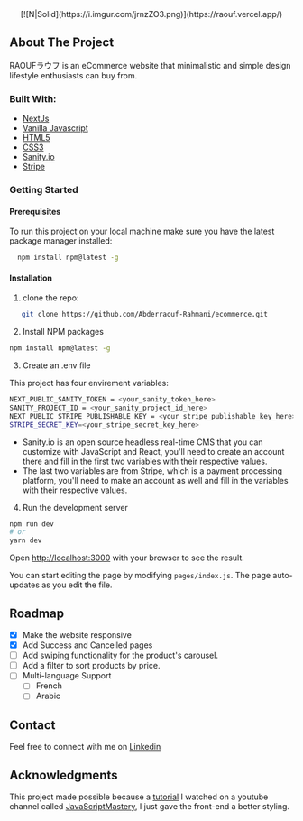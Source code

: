 <div align='center' >
[![N|Solid](https://i.imgur.com/jrnzZO3.png)](https://raouf.vercel.app/)
</div>



## About The Project
RAOUFラウフ is an eCommerce website that minimalistic and simple design lifestyle enthusiasts can buy from.

### Built With:
- [NextJs](https://nextjs.org/)
- [Vanilla Javascript](https://developer.mozilla.org/en-US/docs/Web/JavaScript)
- [HTML5](https://developer.mozilla.org/en-US/docs/Glossary/HTML5)
- [CSS3](https://developer.mozilla.org/en-US/docs/Web/CSS)
- [Sanity.io](https://www.sanity.io/)
- [Stripe](https://stripe.com/)

### Getting Started
#### Prerequisites
To run this project on your local machine make sure you have the latest package manager installed:
```sh
  npm install npm@latest -g
  ```
#### Installation
1. clone the repo:
```sh
   git clone https://github.com/Abderraouf-Rahmani/ecommerce.git
```
2.  Install NPM packages
   ```sh
   npm install npm@latest -g
```
3. Create an .env file

This project has four envirement variables:
```sh
NEXT_PUBLIC_SANITY_TOKEN = <your_sanity_token_here>
SANITY_PROJECT_ID = <your_sanity_project_id_here>
NEXT_PUBLIC_STRIPE_PUBLISHABLE_KEY = <your_stripe_publishable_key_here>
STRIPE_SECRET_KEY=<your_stripe_secret_key_here>
```

* Sanity.io is an open source headless real-time CMS that you can customize with JavaScript and React, you'll need to create an account there and fill in the first two variables with their respective values.
* The last two variables are from Stripe, which is a payment processing platform, you'll need to make an account as well and fill in the variables with their respective values.

4. Run the development server


```bash
npm run dev
# or
yarn dev
```

Open [http://localhost:3000](http://localhost:3000) with your browser to see the result.

You can start editing the page by modifying `pages/index.js`. The page auto-updates as you edit the file.

## Roadmap

- [x] Make the website responsive
- [x] Add Success and Cancelled pages
- [ ] Add swiping functionality for the product's carousel.
- [ ] Add a filter to sort products by price.
- [ ] Multi-language Support
    - [ ] French
    - [ ] Arabic

## Contact
Feel free to connect with me on [Linkedin](https://www.linkedin.com/in/a-rahmani/)

## Acknowledgments

This project made possible because a [tutorial](https://www.youtube.com/watch?v=4mOkFXyxfsU) I watched on a youtube channel called [JavaScriptMastery](https://www.youtube.com/c/JavaScriptMastery), I just gave the front-end a better styling.
